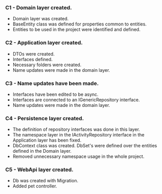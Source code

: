 ### C1 - Domain layer created.
* Domain layer was created. 
* BaseEntity class was defined for properties common to entities.
* Entities to be used in the project were identified and defined.

### C2 - Application layer created.
* DTOs were created.
* Interfaces defined.
* Necessary folders were created.
* Name updates were made in the domain layer.

### C3 - Name updates have been made.
* Interfaces have been edited to be async. 
* Interfaces are connected to an IGenericRepository interface.
* Name updates were made in the domain layer.

### C4 - Persistence layer created.
* The definition of repository interfaces was done in this layer.
* The namespace layer in the IActivityRepository interface in the Application layer has been fixed.
* DbContext class was created. DbSet's were defined over the entities defined in the Domain layer.
* Removed unnecessary namespace usage in the whole project.

### C5 - WebApi layer created.
* Db was created with Migration.
* Added pet controller. 